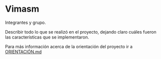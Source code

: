 # Vimasm

Integrantes y grupo.

Describir todo lo que se realizó en el proyecto, dejando claro cuáles fueron las características que se implementaron.

Para más información acerca de la orientación del proyecto ir a [ORIENTACIÓN.md](ORIENTACIÓN.md)
